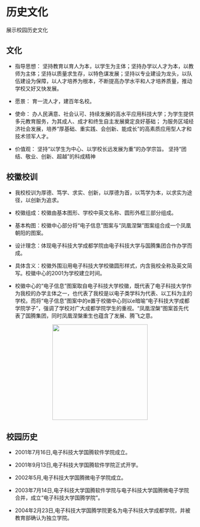 # 历史文化
展示校园历史文化

## 文化
- 指导思想： 坚持教育以育人为本，以学生为主体；坚持办学以人才为本，以教师为主体；坚持以质量求生存，以特色谋发展；坚持以专业建设为龙头，以队伍建设为保障，以人才培养为根本，不断提高办学水平和人才培养质量，推动学校又好又快发展。

- 愿景： 育一流人才，建百年名校。     

- 使命： 办人民满意、社会认可、持续发展的高水平应用科技大学；为学生提供多元教育服务，为其成人、成才和终生自主发展奠定良好基础； 为服务区域经济社会发展，培养“厚基础、重实践、会创新、能成长”的高素质应用型人才和技术领军人才。

- 价值观： 坚持“以学生为中心、以学校长远发展为重”的办学宗旨。 坚持“团结、敬业、创新、超越”的科成精神


## 校徽校训
- 我校校训为厚德、笃学、求实、创新，以厚德为首，以笃学为本，以求实为途径，以创新为追求。

- 校徽组成：校徽由基本图形、学校中英文名称、圆形外框三部分组成。     

- 基本构图：校徽中心部分将“电子信息”图案与“凤凰涅槃”图案组合成一个凤凰朝阳的图案。

- 设计理念：体现电子科技大学成都学院由电子科技大学与国腾集团合作办学而成。

- 具体含义：校徽外围沿用电子科技大学校徽圆形样式，内含我校全称及英文简写。校徽中心的2001为学校建立时间。

- 校徽中心的“电子信息”图案取自电子科技大学校徽，既代表了电子科技大学作为我校的办学主体之一，也代表了我校是以电子类学科为代表、以工科为主的学校。而将“电子信息”图案中的e置于校徽中心则以e暗喻“电子科技大学成都学院学子”，强调了学校对广大成都学院学生的重视。“凤凰涅槃”图案首先代表了国腾集团，同时凤凰涅槃重生也蕴含了发展、腾飞之意。

<img class="xiaohui" src="/xiaohui.png"></img>
<style>
  .xiaohui {
    display: flex;
    justify-content: center;
    align-items: center; 
    weight: 256px;
    height: 256px;
    margin: 0 auto;
  }
</style>


## 校园历史

- 2001年7月16日,电子科技大学国腾软件学院成立。

- 2001年9月13日,电子科技大学国腾软件学院正式开学。

- 2002年5月,电子科技大学国腾微电子学院成立。

- 2003年7月14日,电子科技大学国腾软件学院与电子科技大学国腾微电子学院合并，成立“电子科技大学国腾学院”。

- 2004年2月23日,电子科技大学国腾学院更名为电子科技大学成都学院，并被教育部确认为独立学院。
